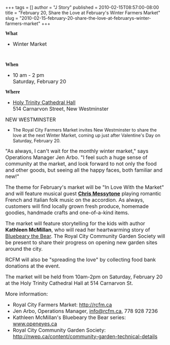 +++
tags = []
author = "J Story"
published = 2010-02-15T08:57:00-08:00
title = "February 20, Share the Love at February's Winter Farmers Market"
slug = "2010-02-15-february-20-share-the-love-at-februarys-winter-farmers-market"
+++
<span class="Apple-style-span"
style="  border-collapse: collapse; font-family:arial, sans-serif;font-size:13px;"><span
style="  ;font-family:Verdana;font-size:13px;"></span></span>
<span class="Apple-style-span"
style="  border-collapse: collapse; font-family:arial, sans-serif;font-size:13px;"><span
style="  ;font-family:Verdana;font-size:13px;"></span></span>

<span class="Apple-style-span"
style="  border-collapse: collapse; font-family:arial, sans-serif;"><span
style="font-family:Verdana;">**<span class="Apple-style-span"
style="font-size:medium;">What</span>**</span></span>

-   <span class="Apple-style-span" style="font-size:medium;">Winter
    Market</span>

<span class="Apple-style-span"
style="  border-collapse: collapse; font-family:arial, sans-serif;"><span
style="font-family:Verdana;"><span class="Apple-style-span"
style="font-size:medium;">  
</span></span></span>

<span class="Apple-style-span"
style="  border-collapse: collapse; font-family:arial, sans-serif;"><span
style="font-family:Verdana;">**<span class="Apple-style-span"
style="font-size:medium;">When</span>**</span></span>

-   <span class="Apple-style-span" style="font-size:medium;">10 am - 2
    pm  
    Saturday, February 20</span>

<span class="Apple-style-span"
style="  border-collapse: collapse; font-family:arial, sans-serif;"><span
style="font-family:Verdana;">**<span class="Apple-style-span"
style="font-size:medium;">Where</span>**</span></span>

-   [<span class="Apple-style-span" style="font-size:medium;">Holy
    Trinity Cathedral
    Hall</span>](http://maps.google.com/maps?f=q&source=s_q&hl=en&geocode=&q=514+Carnarvon+Street,+New+Westminster&sll=37.0625,-95.677068&sspn=37.735377,55.458984&ie=UTF8&hq=&hnear=514+Carnarvon+St,+New+Westminster,+Greater+Vancouver+Regional+District,+British+Columbia,+Canada&ll=49.205444,-122.907808&spn=0.007613,0.01354&z=16&iwloc=r0)<span
    class="Apple-style-span" style="font-size:medium;">  
    514 Carnarvon Street, New Westminster</span>

<span class="Apple-style-span" style="font-size:medium;">NEW WESTMINSTER
- The Royal City Farmers Market invites New Westminster to share the
love at the next Winter Market, coming up just after Valentine's Day on
Saturday, February 20.</span>
<span style="  ;font-family:Verdana;font-size:13px;"></span>
<span class="Apple-style-span" style="font-size:medium;">  
</span>

<span class="Apple-style-span" style="font-size:medium;">"As always, I
can't wait for the monthly winter market," says Operations Manager Jen
Arbo. "I feel such a huge sense of community at the market, and look
forward to not only the food and other goods, but seeing all the happy
faces, both familiar and new!"</span>

<span class="Apple-style-span" style="font-size:medium;">  
</span>

<span class="Apple-style-span" style="font-size:medium;">The theme for
February's market will be "In Love With the Market" and will feature
musical guest </span>[**<span class="Apple-style-span"
style="font-size:medium;">Chris
Messytone</span>**](http://www.myspace.com/messytones)<span
class="Apple-style-span" style="font-size:medium;"> playing romantic
French and Italian folk music on the accordion. As always, customers
will find locally grown fresh produce, homemade goodies, handmade crafts
and one-of-a-kind items. </span>

<span class="Apple-style-span" style="font-size:medium;">  
</span>

<span class="Apple-style-span" style="font-size:medium;">The market will
feature storytelling for the kids with author </span>**<span
class="Apple-style-span" style="font-size:medium;">Kathleen
McMillan</span>**<span class="Apple-style-span"
style="font-size:medium;">, who will read her heartwarming story of
</span>[<span class="Apple-style-span"
style="font-size:medium;">Bluebeary the
Bear</span>](http://www.openeyes.ca/bluebeary.html)<span
class="Apple-style-span" style="font-size:medium;">. The Royal City
Community Garden Society will be present to share their progress on
opening new garden sites around the city.</span>

<span class="Apple-style-span" style="font-size:medium;">  
</span>

<span class="Apple-style-span" style="font-size:medium;">RCFM will also
be "spreading the love" by collecting food bank donations at the
event.</span>

<span class="Apple-style-span" style="font-size:medium;">  
</span>

<span class="Apple-style-span" style="font-size:medium;">The market will
be held from 10am-2pm on Saturday, February 20 at the Holy Trinity
Cathedral Hall at 514 Carnarvon St.</span>

<span class="Apple-style-span" style="font-size:medium;">  
</span>

<span class="Apple-style-span" style="font-size:medium;">More
information: </span>

-   <span class="Apple-style-span" style="font-size:medium;">Royal City
    Farmers Market: </span>[<span class="Apple-style-span"
    style="font-size:medium;">http://rcfm.ca</span>](http://rcfm.ca/)
-   <span class="Apple-style-span" style="font-size:medium;">Jen Arbo,
    Operations Manager, </span>[<span class="Apple-style-span"
    style="font-size:medium;">info@rcfm.ca</span>](mailto:info@rcfm.ca)<span
    class="Apple-style-span" style="font-size:medium;">, 778 928
    7236</span>
-   <span class="Apple-style-span" style="font-size:medium;">Kathleen
    McMillan's Bluebeary the Bear series: </span>[<span
    class="Apple-style-span"
    style="font-size:medium;">www.openeyes.ca</span>](http://www.openeyes.ca/)
-   <span class="Apple-style-span" style="font-size:medium;">Royal City
    Community Garden Society: </span>[<span class="Apple-style-span"
    style="font-size:medium;">http://nwep.ca/content/community-garden-technical-details</span>](http://nwep.ca/content/community-garden-technical-details)
